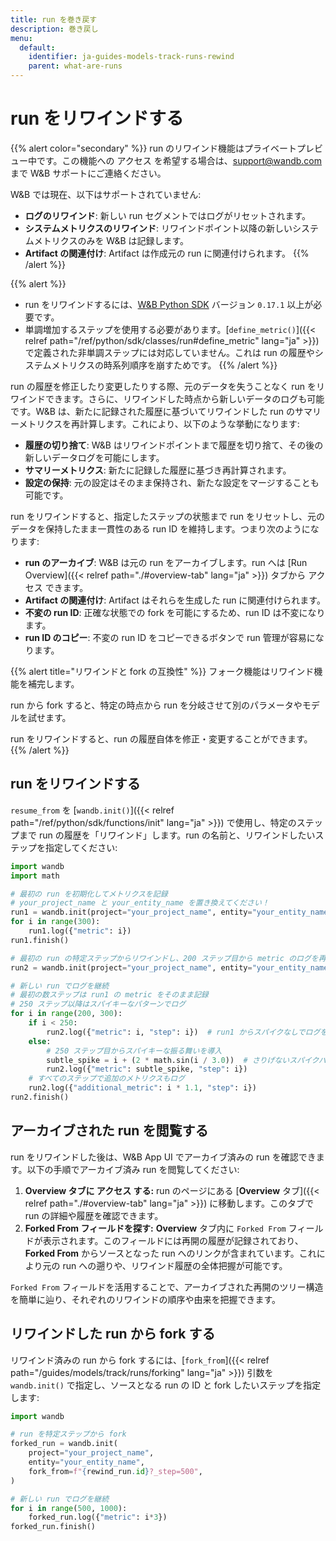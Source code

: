 ```yaml
---
title: run を巻き戻す
description: 巻き戻し
menu:
  default:
    identifier: ja-guides-models-track-runs-rewind
    parent: what-are-runs
---
```


# run をリワインドする
{{% alert color="secondary" %}}
run のリワインド機能はプライベートプレビュー中です。この機能への アクセス を希望する場合は、support@wandb.com まで W&B サポートにご連絡ください。

W&B では現在、以下はサポートされていません:
* **ログのリワインド**: 新しい run セグメントではログがリセットされます。
* **システムメトリクスのリワインド**: リワインドポイント以降の新しいシステムメトリクスのみを W&B は記録します。
* **Artifact の関連付け**: Artifact は作成元の run に関連付けられます。
{{% /alert %}}

{{% alert %}}
* run をリワインドするには、[W&B Python SDK](https://pypi.org/project/wandb/) バージョン `0.17.1` 以上が必要です。
* 単調増加するステップを使用する必要があります。[`define_metric()`]({{< relref path="/ref/python/sdk/classes/run#define_metric" lang="ja" >}}) で定義された非単調ステップには対応していません。これは run の履歴やシステムメトリクスの時系列順序を崩すためです。
{{% /alert %}}

run の履歴を修正したり変更したりする際、元のデータを失うことなく run をリワインドできます。さらに、リワインドした時点から新しいデータのログも可能です。W&B は、新たに記録された履歴に基づいてリワインドした run のサマリーメトリクスを再計算します。これにより、以下のような挙動になります:
- **履歴の切り捨て**: W&B はリワインドポイントまで履歴を切り捨て、その後の新しいデータログを可能にします。
- **サマリーメトリクス**: 新たに記録した履歴に基づき再計算されます。
- **設定の保持**: 元の設定はそのまま保持され、新たな設定をマージすることも可能です。

run をリワインドすると、指定したステップの状態まで run をリセットし、元のデータを保持したまま一貫性のある run ID を維持します。つまり次のようになります:

- **run のアーカイブ**: W&B は元の run をアーカイブします。run へは [Run Overview]({{< relref path="./#overview-tab" lang="ja" >}}) タブから アクセス できます。
- **Artifact の関連付け**: Artifact はそれらを生成した run に関連付けられます。
- **不変の run ID**: 正確な状態での fork を可能にするため、run ID は不変になります。
- **run ID のコピー**: 不変の run ID をコピーできるボタンで run 管理が容易になります。

{{% alert title="リワインドと fork の互換性" %}}
フォーク機能はリワインド機能を補完します。

run から fork すると、特定の時点から run を分岐させて別のパラメータやモデルを試せます。

run をリワインドすると、run の履歴自体を修正・変更することができます。
{{% /alert %}}



## run をリワインドする

`resume_from` を [`wandb.init()`]({{< relref path="/ref/python/sdk/functions/init" lang="ja" >}}) で使用し、特定のステップまで run の履歴を「リワインド」します。run の名前と、リワインドしたいステップを指定してください:

```python
import wandb
import math

# 最初の run を初期化してメトリクスを記録
# your_project_name と your_entity_name を置き換えてください！
run1 = wandb.init(project="your_project_name", entity="your_entity_name")
for i in range(300):
    run1.log({"metric": i})
run1.finish()

# 最初の run の特定ステップからリワインドし、200 ステップ目から metric のログを再開
run2 = wandb.init(project="your_project_name", entity="your_entity_name", resume_from=f"{run1.id}?_step=200")

# 新しい run でログを継続
# 最初の数ステップは run1 の metric をそのまま記録
# 250 ステップ以降はスパイキーなパターンでログ
for i in range(200, 300):
    if i < 250:
        run2.log({"metric": i, "step": i})  # run1 からスパイクなしでログを継続
    else:
        # 250 ステップ目からスパイキーな振る舞いを導入
        subtle_spike = i + (2 * math.sin(i / 3.0))  # さりげないスパイクパターンを適用
        run2.log({"metric": subtle_spike, "step": i})
    # すべてのステップで追加のメトリクスもログ
    run2.log({"additional_metric": i * 1.1, "step": i})
run2.finish()
```

## アーカイブされた run を閲覧する

run をリワインドした後は、W&B App UI でアーカイブ済みの run を確認できます。以下の手順でアーカイブ済み run を閲覧してください:

1. **Overview タブに アクセス する:** run のページにある [**Overview** タブ]({{< relref path="./#overview-tab" lang="ja" >}}) に移動します。このタブで run の詳細や履歴を確認できます。
2. **Forked From フィールドを探す:** **Overview** タブ内に `Forked From` フィールドが表示されます。このフィールドには再開の履歴が記録されており、**Forked From** からソースとなった run へのリンクが含まれています。これにより元の run への遡りや、リワインド履歴の全体把握が可能です。

`Forked From` フィールドを活用することで、アーカイブされた再開のツリー構造を簡単に辿り、それぞれのリワインドの順序や由来を把握できます。

## リワインドした run から fork する

リワインド済みの run から fork するには、[`fork_from`]({{< relref path="/guides/models/track/runs/forking" lang="ja" >}}) 引数を `wandb.init()` で指定し、ソースとなる run の ID と fork したいステップを指定します:

```python 
import wandb

# run を特定ステップから fork
forked_run = wandb.init(
    project="your_project_name",
    entity="your_entity_name",
    fork_from=f"{rewind_run.id}?_step=500",
)

# 新しい run でログを継続
for i in range(500, 1000):
    forked_run.log({"metric": i*3})
forked_run.finish()
```